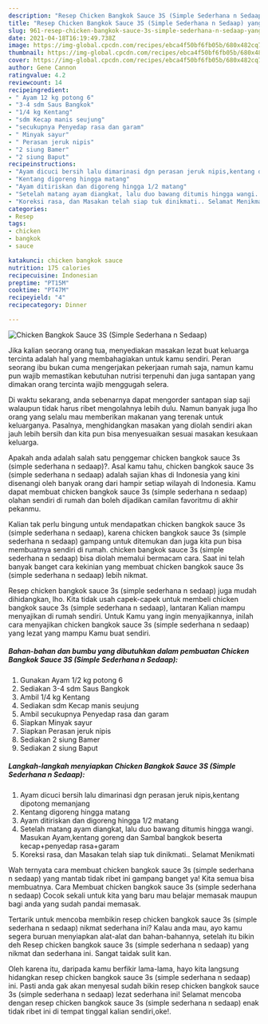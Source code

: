 ```yaml
---
description: "Resep Chicken Bangkok Sauce 3S (Simple Sederhana n Sedaap) yang enak Untuk Jualan"
title: "Resep Chicken Bangkok Sauce 3S (Simple Sederhana n Sedaap) yang enak Untuk Jualan"
slug: 961-resep-chicken-bangkok-sauce-3s-simple-sederhana-n-sedaap-yang-enak-untuk-jualan
date: 2021-04-18T16:19:49.738Z
image: https://img-global.cpcdn.com/recipes/ebca4f50bf6fb05b/680x482cq70/chicken-bangkok-sauce-3s-simple-sederhana-n-sedaap-foto-resep-utama.jpg
thumbnail: https://img-global.cpcdn.com/recipes/ebca4f50bf6fb05b/680x482cq70/chicken-bangkok-sauce-3s-simple-sederhana-n-sedaap-foto-resep-utama.jpg
cover: https://img-global.cpcdn.com/recipes/ebca4f50bf6fb05b/680x482cq70/chicken-bangkok-sauce-3s-simple-sederhana-n-sedaap-foto-resep-utama.jpg
author: Gene Cannon
ratingvalue: 4.2
reviewcount: 14
recipeingredient:
- " Ayam 12 kg potong 6"
- "3-4 sdm Saus Bangkok"
- "1/4 kg Kentang"
- "sdm Kecap manis seujung"
- "secukupnya Penyedap rasa dan garam"
- " Minyak sayur"
- " Perasan jeruk nipis"
- "2 siung Bamer"
- "2 siung Baput"
recipeinstructions:
- "Ayam dicuci bersih lalu dimarinasi dgn perasan jeruk nipis,kentang dipotong memanjang"
- "Kentang digoreng hingga matang"
- "Ayam ditiriskan dan digoreng hingga 1/2 matang"
- "Setelah matang ayam diangkat, lalu duo bawang ditumis hingga wangi. Masukan Ayam,kentang goreng dan Sambal bangkok beserta kecap+penyedap rasa+garam"
- "Koreksi rasa, dan Masakan telah siap tuk dinikmati.. Selamat Menikmati"
categories:
- Resep
tags:
- chicken
- bangkok
- sauce

katakunci: chicken bangkok sauce 
nutrition: 175 calories
recipecuisine: Indonesian
preptime: "PT15M"
cooktime: "PT47M"
recipeyield: "4"
recipecategory: Dinner

---
```



![Chicken Bangkok Sauce 3S (Simple Sederhana n Sedaap)](https://img-global.cpcdn.com/recipes/ebca4f50bf6fb05b/680x482cq70/chicken-bangkok-sauce-3s-simple-sederhana-n-sedaap-foto-resep-utama.jpg)

Jika kalian seorang orang tua, menyediakan masakan lezat buat keluarga tercinta adalah hal yang membahagiakan untuk kamu sendiri. Peran seorang ibu bukan cuma mengerjakan pekerjaan rumah saja, namun kamu pun wajib memastikan kebutuhan nutrisi terpenuhi dan juga santapan yang dimakan orang tercinta wajib menggugah selera.

Di waktu  sekarang, anda sebenarnya dapat mengorder santapan siap saji walaupun tidak harus ribet mengolahnya lebih dulu. Namun banyak juga lho orang yang selalu mau memberikan makanan yang terenak untuk keluarganya. Pasalnya, menghidangkan masakan yang diolah sendiri akan jauh lebih bersih dan kita pun bisa menyesuaikan sesuai masakan kesukaan keluarga. 



Apakah anda adalah salah satu penggemar chicken bangkok sauce 3s (simple sederhana n sedaap)?. Asal kamu tahu, chicken bangkok sauce 3s (simple sederhana n sedaap) adalah sajian khas di Indonesia yang kini disenangi oleh banyak orang dari hampir setiap wilayah di Indonesia. Kamu dapat membuat chicken bangkok sauce 3s (simple sederhana n sedaap) olahan sendiri di rumah dan boleh dijadikan camilan favoritmu di akhir pekanmu.

Kalian tak perlu bingung untuk mendapatkan chicken bangkok sauce 3s (simple sederhana n sedaap), karena chicken bangkok sauce 3s (simple sederhana n sedaap) gampang untuk ditemukan dan juga kita pun bisa membuatnya sendiri di rumah. chicken bangkok sauce 3s (simple sederhana n sedaap) bisa diolah memalui bermacam cara. Saat ini telah banyak banget cara kekinian yang membuat chicken bangkok sauce 3s (simple sederhana n sedaap) lebih nikmat.

Resep chicken bangkok sauce 3s (simple sederhana n sedaap) juga mudah dihidangkan, lho. Kita tidak usah capek-capek untuk membeli chicken bangkok sauce 3s (simple sederhana n sedaap), lantaran Kalian mampu menyajikan di rumah sendiri. Untuk Kamu yang ingin menyajikannya, inilah cara menyajikan chicken bangkok sauce 3s (simple sederhana n sedaap) yang lezat yang mampu Kamu buat sendiri.

<!--inarticleads1-->

##### Bahan-bahan dan bumbu yang dibutuhkan dalam pembuatan Chicken Bangkok Sauce 3S (Simple Sederhana n Sedaap):

1. Gunakan  Ayam 1/2 kg potong 6
1. Sediakan 3-4 sdm Saus Bangkok
1. Ambil 1/4 kg Kentang
1. Sediakan sdm Kecap manis seujung
1. Ambil secukupnya Penyedap rasa dan garam
1. Siapkan  Minyak sayur
1. Siapkan  Perasan jeruk nipis
1. Sediakan 2 siung Bamer
1. Sediakan 2 siung Baput




<!--inarticleads2-->

##### Langkah-langkah menyiapkan Chicken Bangkok Sauce 3S (Simple Sederhana n Sedaap):

1. Ayam dicuci bersih lalu dimarinasi dgn perasan jeruk nipis,kentang dipotong memanjang
1. Kentang digoreng hingga matang
1. Ayam ditiriskan dan digoreng hingga 1/2 matang
1. Setelah matang ayam diangkat, lalu duo bawang ditumis hingga wangi. Masukan Ayam,kentang goreng dan Sambal bangkok beserta kecap+penyedap rasa+garam
1. Koreksi rasa, dan Masakan telah siap tuk dinikmati.. Selamat Menikmati




Wah ternyata cara membuat chicken bangkok sauce 3s (simple sederhana n sedaap) yang mantab tidak ribet ini gampang banget ya! Kita semua bisa membuatnya. Cara Membuat chicken bangkok sauce 3s (simple sederhana n sedaap) Cocok sekali untuk kita yang baru mau belajar memasak maupun bagi anda yang sudah pandai memasak.

Tertarik untuk mencoba membikin resep chicken bangkok sauce 3s (simple sederhana n sedaap) nikmat sederhana ini? Kalau anda mau, ayo kamu segera buruan menyiapkan alat-alat dan bahan-bahannya, setelah itu bikin deh Resep chicken bangkok sauce 3s (simple sederhana n sedaap) yang nikmat dan sederhana ini. Sangat taidak sulit kan. 

Oleh karena itu, daripada kamu berfikir lama-lama, hayo kita langsung hidangkan resep chicken bangkok sauce 3s (simple sederhana n sedaap) ini. Pasti anda gak akan menyesal sudah bikin resep chicken bangkok sauce 3s (simple sederhana n sedaap) lezat sederhana ini! Selamat mencoba dengan resep chicken bangkok sauce 3s (simple sederhana n sedaap) enak tidak ribet ini di tempat tinggal kalian sendiri,oke!.

